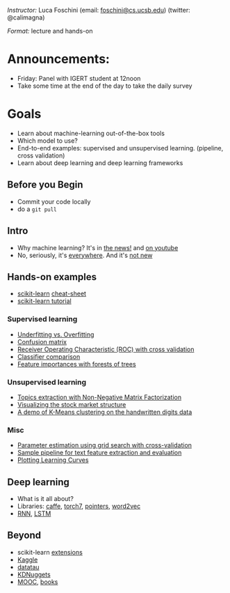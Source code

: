 *Instructor:* Luca Foschini (email: foschini@cs.ucsb.edu) (twitter: @calimagna)

*Format:* lecture and hands-on

# Announcements:
  - Friday: Panel with IGERT student at 12noon
  - Take some time at the end of the day to take the daily survey
  
# Goals

- Learn about machine-learning out-of-the-box tools
- Which model to use?
- End-to-end examples: supervised and unsupervised learning. (pipeline, cross validation)
- Learn about deep learning and deep learning frameworks

## Before you Begin
  - Commit your code locally
  - do a ```git pull```

## Intro
 
  - Why machine learning? It's in [the news!](http://www.technologyreview.com/view/541276/deep-learning-machine-teaches-itself-chess-in-72-hours-plays-at-international-master/) and [on youtube](https://www.youtube.com/watch?v=V1eYniJ0Rnk)
  - No, seriously, it's [everywhere](https://en.wikipedia.org/wiki/Ethics_of_artificial_intelligence). And it's [not new](http://m.mind.oxfordjournals.org/content/LIX/236/433.full.pdf)
  
## Hands-on examples
  - [scikit-learn](http://scikit-learn.org/stable/) [cheat-sheet](http://scikit-learn.org/stable/tutorial/machine_learning_map/)
  - [scikit-learn tutorial](http://scikit-learn.org/stable/tutorial/statistical_inference/index.html#stat-learn-tut-index)

### Supervised learning
  - [Underfitting vs. Overfitting](http://scikit-learn.org/stable/auto_examples/model_selection/plot_underfitting_overfitting.html#example-model-selection-plot-underfitting-overfitting-py)
  - [Confusion matrix](http://scikit-learn.org/stable/auto_examples/model_selection/plot_confusion_matrix.html#example-model-selection-plot-confusion-matrix-py)
  - [Receiver Operating Characteristic (ROC) with cross validation](http://scikit-learn.org/stable/auto_examples/model_selection/plot_roc_crossval.html#example-model-selection-plot-roc-crossval-py)
  - [Classifier comparison](http://scikit-learn.org/stable/auto_examples/classification/plot_classifier_comparison.html#example-classification-plot-classifier-comparison-py)
  - [Feature importances with forests of trees](http://scikit-learn.org/stable/auto_examples/ensemble/plot_forest_importances.html#example-ensemble-plot-forest-importances-py)

### Unsupervised learning
  - [Topics extraction with Non-Negative Matrix Factorization](http://scikit-learn.org/stable/auto_examples/applications/topics_extraction_with_nmf.html#example-applications-topics-extraction-with-nmf-py)
  - [Visualizing the stock market structure](http://scikit-learn.org/stable/auto_examples/applications/plot_stock_market.html#example-applications-plot-stock-market-py)
  - [A demo of K-Means clustering on the handwritten digits data](http://scikit-learn.org/stable/auto_examples/cluster/plot_kmeans_digits.html#example-cluster-plot-kmeans-digits-py)

### Misc
  - [Parameter estimation using grid search with cross-validation](http://scikit-learn.org/stable/auto_examples/model_selection/grid_search_digits.html#example-model-selection-grid-search-digits-py)
  - [Sample pipeline for text feature extraction and evaluation](http://scikit-learn.org/stable/auto_examples/model_selection/grid_search_text_feature_extraction.html#example-model-selection-grid-search-text-feature-extraction-py)
  - [Plotting Learning Curves](http://scikit-learn.org/stable/auto_examples/model_selection/plot_learning_curve.html#example-model-selection-plot-learning-curve-py)

## Deep learning
  - What is it all about?
  - Libraries: [caffe](http://caffe.berkeleyvision.org/), [torch7](https://github.com/torch/torch7/wiki/Cheatsheet), [pointers](http://deeplearning.net/tutorial/lstm.html), [word2vec](https://code.google.com/p/word2vec/)
  - [RNN](http://karpathy.github.io/2015/05/21/rnn-effectiveness/), [LSTM](https://research.facebook.com/blog/1642778845966521/inferring-algorithmic-patterns-with-stack/)
  
## Beyond

  - scikit-learn [extensions](http://scikit-learn.org/stable/related_projects.html)
  - [Kaggle](https://www.kaggle.com/)
  - [datatau](http://www.datatau.com/)
  - [KDNuggets](http://www.kdnuggets.com/)
  - [MOOC](https://www.coursera.org/learn/machine-learning), [books](http://aima.cs.berkeley.edu/) 
